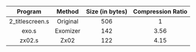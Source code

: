 | Program         | Method        | Size (in bytes) | Compression Ratio |
| :--------------:| :------------:|:---------------:|:-----------------:|
| 2_titlescreen.s | Original      | 506             | 1                 |
| exo.s           | Exomizer      | 142             | 3.56              |
| zx02.s          | Zx02          | 122             | 4.15              |

